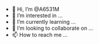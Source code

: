 - 👋 Hi, I’m @A6531M
- 👀 I’m interested in ...
- 🌱 I’m currently learning ...
- 💞️ I’m looking to collaborate on ...
- 📫 How to reach me ...

<!---
A6531M/A6531M is a ✨ special ✨ repository because its `README.md` (this file) appears on your GitHub profile.
You can click the Preview link to take a look at your changes.
--->
